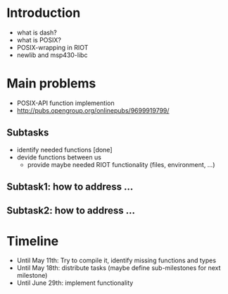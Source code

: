 # Introduction
* what is dash?
* what is POSIX?
* POSIX-wrapping in RIOT
* newlib and msp430-libc

# Main problems
* POSIX-API function implemention
* http://pubs.opengroup.org/onlinepubs/9699919799/

## Subtasks
* identify needed functions [done]
* devide functions between us
    * provide maybe needed RIOT functionality (files, environment, …)

## Subtask1: how to address ...

## Subtask2: how to address ...

# Timeline
* Until May 11th: Try to compile it, identify missing functions and types
* Until May 18th: distribute tasks (maybe define sub-milestones for next milestone)
* Until June 29th: implement functionality
